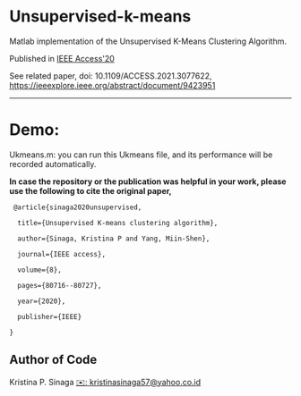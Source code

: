 # Unsupervised-k-means


Matlab implementation of the Unsupervised K-Means Clustering Algorithm.<br /> 

Published in [IEEE Access'20](https://ieeexplore.ieee.org/abstract/document/9072123/) <br /> 

See related paper, doi: 10.1109/ACCESS.2021.3077622, https://ieeexplore.ieee.org/abstract/document/9423951
***

# Demo: 
Ukmeans.m: you can run this Ukmeans file, and its performance will be recorded automatically.


**In case the repository or the publication was helpful in your work, please use the following to cite the original paper,**
<pre><code> @article{sinaga2020unsupervised,<br /> 
  title={Unsupervised K-means clustering algorithm},<br /> 
  author={Sinaga, Kristina P and Yang, Miin-Shen},<br /> 
  journal={IEEE access},<br /> 
  volume={8},<br /> 
  pages={80716--80727},<br /> 
  year={2020},<br /> 
  publisher={IEEE}<br /> 
}
</code></pre>


## Author of Code  
Kristina P. Sinaga
[✉️: kristinasinaga57@yahoo.co.id](kristinasinaga57@yahoo.co.id)    
